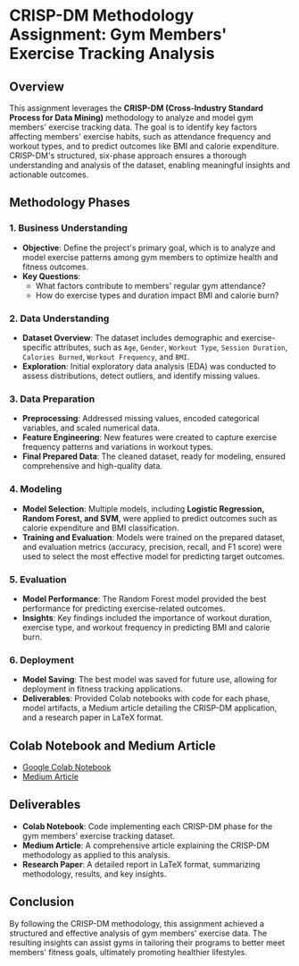 # CRISP-DM Methodology Assignment: Gym Members' Exercise Tracking Analysis

## Overview
This assignment leverages the **CRISP-DM (Cross-Industry Standard Process for Data Mining)** methodology to analyze and model gym members' exercise tracking data. The goal is to identify key factors affecting members' exercise habits, such as attendance frequency and workout types, and to predict outcomes like BMI and calorie expenditure. CRISP-DM's structured, six-phase approach ensures a thorough understanding and analysis of the dataset, enabling meaningful insights and actionable outcomes.

## Methodology Phases

### 1. Business Understanding
   - **Objective**: Define the project's primary goal, which is to analyze and model exercise patterns among gym members to optimize health and fitness outcomes.
   - **Key Questions**: 
     - What factors contribute to members' regular gym attendance?
     - How do exercise types and duration impact BMI and calorie burn?

### 2. Data Understanding
   - **Dataset Overview**: The dataset includes demographic and exercise-specific attributes, such as `Age`, `Gender`, `Workout Type`, `Session Duration`, `Calories Burned`, `Workout Frequency`, and `BMI`.
   - **Exploration**: Initial exploratory data analysis (EDA) was conducted to assess distributions, detect outliers, and identify missing values.

### 3. Data Preparation
   - **Preprocessing**: Addressed missing values, encoded categorical variables, and scaled numerical data.
   - **Feature Engineering**: New features were created to capture exercise frequency patterns and variations in workout types.
   - **Final Prepared Data**: The cleaned dataset, ready for modeling, ensured comprehensive and high-quality data.

### 4. Modeling
   - **Model Selection**: Multiple models, including **Logistic Regression, Random Forest, and SVM**, were applied to predict outcomes such as calorie expenditure and BMI classification.
   - **Training and Evaluation**: Models were trained on the prepared dataset, and evaluation metrics (accuracy, precision, recall, and F1 score) were used to select the most effective model for predicting target outcomes.

### 5. Evaluation
   - **Model Performance**: The Random Forest model provided the best performance for predicting exercise-related outcomes.
   - **Insights**: Key findings included the importance of workout duration, exercise type, and workout frequency in predicting BMI and calorie burn.

### 6. Deployment
   - **Model Saving**: The best model was saved for future use, allowing for deployment in fitness tracking applications.
   - **Deliverables**: Provided Colab notebooks with code for each phase, model artifacts, a Medium article detailing the CRISP-DM application, and a research paper in LaTeX format.

## Colab Notebook and Medium Article
- [Google Colab Notebook](https://colab.research.google.com/drive/1sEZMhF6qH2surhEmtoJp5FfMJEFnsaVz?usp=sharing)
- [Medium Article](https://medium.com/@nisargprajapati281/maximizing-gym-member-engagement-a-data-mining-journey-using-the-crisp-dm-methodology-08f420930121)

## Deliverables
- **Colab Notebook**: Code implementing each CRISP-DM phase for the gym members' exercise tracking dataset.
- **Medium Article**: A comprehensive article explaining the CRISP-DM methodology as applied to this analysis.
- **Research Paper**: A detailed report in LaTeX format, summarizing methodology, results, and key insights.

## Conclusion
By following the CRISP-DM methodology, this assignment achieved a structured and effective analysis of gym members' exercise data. The resulting insights can assist gyms in tailoring their programs to better meet members' fitness goals, ultimately promoting healthier lifestyles.

